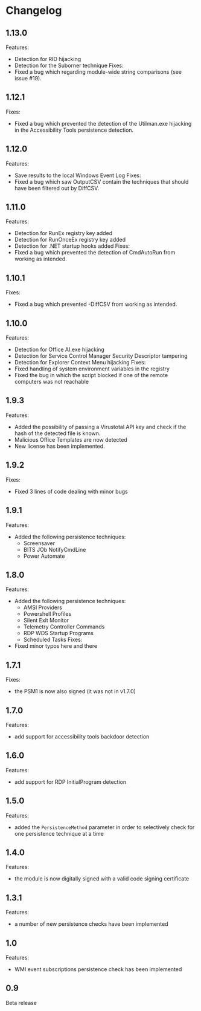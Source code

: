 # Changelog
## 1.13.0
Features:
   - Detection for RID hijacking
   - Detection for the Suborner technique
Fixes:
   - Fixed a bug which regarding module-wide string comparisons (see issue #19).

## 1.12.1
Fixes:
   - Fixed a bug which prevented the detection of the Utilman.exe hijacking in the Accessibility Tools persistence detection.

## 1.12.0
Features:
   - Save results to the local Windows Event Log
Fixes:
   - Fixed a bug which saw OutputCSV contain the techniques that should have been filtered out by DiffCSV.

## 1.11.0
Features:
   - Detection for RunEx registry key added
   - Detection for RunOnceEx registry key added 
   - Detection for .NET startup hooks added
Fixes:
   - Fixed a bug which prevented the detection of CmdAutoRun from working as intended.

## 1.10.1
Fixes:
   - Fixed a bug which prevented -DiffCSV from working as intended.

## 1.10.0
Features:
   - Detection for Office AI.exe hijacking
   - Detection for Service Control Manager Security Descriptor tampering
   - Detection for Explorer Context Menu hijacking
Fixes:
   - Fixed handling of system environment variables in the registry
   - Fixed the bug in which the script blocked if one of the remote computers was not reachable


## 1.9.3
Features:
   - Added the possibility of passing a Virustotal API key and check if the hash of the detected file is known.
   - Malicious Office Templates are now detected
   - New license has been implemented.

## 1.9.2
Fixes:
   - Fixed 3 lines of code dealing with minor bugs

## 1.9.1
Features:
   - Added the following persistence techniques:
	  - Screensaver
	  - BITS JOb NotifyCmdLine
	  - Power Automate

## 1.8.0
Features:
   - Added the following persistence techniques:
	  - AMSI Providers
	  - Powershell Profiles 
	  - Silent Exit Monitor
	  - Telemetry Controller Commands
	  - RDP WDS Startup Programs
	  - Scheduled Tasks
Fixes:
   - Fixed minor typos here and there
	
## 1.7.1
Fixes:
  - the PSM1 is now also signed (it was not in v1.7.0)

## 1.7.0
Features:
  - add support for accessibility tools backdoor detection

## 1.6.0
Features:
  - add support for RDP InitialProgram detection

## 1.5.0
Features:
  - added the `PersistenceMethod` parameter in order to selectively check for one persistence technique at a time
 
## 1.4.0
Features:
  - the module is now digitally signed with a valid code signing certificate  
  
## 1.3.1
Features:
  - a number of new persistence checks have been implemented

## 1.0
Features:
  - WMI event subscriptions persistence check has been implemented
## 0.9
Beta release
  
  
  
  
  
  
